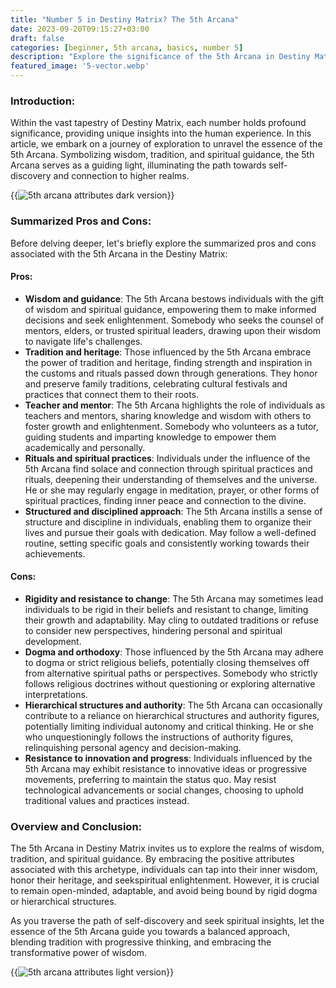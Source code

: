 ```yaml
---
title: "Number 5 in Destiny Matrix? The 5th Arcana"
date: 2023-09-20T09:15:27+03:00
draft: false
categories: [beginner, 5th arcana, basics, number 5]
description: "Explore the significance of the 5th Arcana in Destiny Matrix, delving into wisdom, tradition, and spiritual guidance, while discovering its relatable influences in everyday life."
featured_image: '5-vector.webp'
---
```


### Introduction:
Within the vast tapestry of Destiny Matrix, each number holds profound significance, providing unique insights into the human experience. In this article, we embark on a journey of exploration to unravel the essence of the 5th Arcana. Symbolizing wisdom, tradition, and spiritual guidance, the 5th Arcana serves as a guiding light, illuminating the path towards self-discovery and connection to higher realms.

{{<image link="5-dark.webp" alt="5th arcana attributes dark version">}}

### Summarized Pros and Cons:
Before delving deeper, let's briefly explore the summarized pros and cons associated with the 5th Arcana in the Destiny Matrix:

#### Pros:

- **Wisdom and guidance**: The 5th Arcana bestows individuals with the gift of wisdom and spiritual guidance, empowering them to make informed decisions and seek enlightenment. Somebody who seeks the counsel of mentors, elders, or trusted spiritual leaders, drawing upon their wisdom to navigate life's challenges.
- **Tradition and heritage**: Those influenced by the 5th Arcana embrace the power of tradition and heritage, finding strength and inspiration in the customs and rituals passed down through generations. They honor and preserve family traditions, celebrating cultural festivals and practices that connect them to their roots.
- **Teacher and mentor**: The 5th Arcana highlights the role of individuals as teachers and mentors, sharing knowledge and wisdom with others to foster growth and enlightenment. Somebody who volunteers as a tutor, guiding students and imparting knowledge to empower them academically and personally.
- **Rituals and spiritual practices**: Individuals under the influence of the 5th Arcana find solace and connection through spiritual practices and rituals, deepening their understanding of themselves and the universe. He or she may regularly engage in meditation, prayer, or other forms of spiritual practices, finding inner peace and connection to the divine.
- **Structured and disciplined approach**: The 5th Arcana instills a sense of structure and discipline in individuals, enabling them to organize their lives and pursue their goals with dedication. May follow a well-defined routine, setting specific goals and consistently working towards their achievements.

#### Cons:

- **Rigidity and resistance to change**: The 5th Arcana may sometimes lead individuals to be rigid in their beliefs and resistant to change, limiting their growth and adaptability. May cling to outdated traditions or refuse to consider new perspectives, hindering personal and spiritual development.
- **Dogma and orthodoxy**: Those influenced by the 5th Arcana may adhere to dogma or strict religious beliefs, potentially closing themselves off from alternative spiritual paths or perspectives. Somebody who strictly follows religious doctrines without questioning or exploring alternative interpretations.
- **Hierarchical structures and authority**: The 5th Arcana can occasionally contribute to a reliance on hierarchical structures and authority figures, potentially limiting individual autonomy and critical thinking. He or she who unquestioningly follows the instructions of authority figures, relinquishing personal agency and decision-making.
- **Resistance to innovation and progress**: Individuals influenced by the 5th Arcana may exhibit resistance to innovative ideas or progressive movements, preferring to maintain the status quo. May resist technological advancements or social changes, choosing to uphold traditional values and practices instead.

### Overview and Conclusion:
The 5th Arcana in Destiny Matrix invites us to explore the realms of wisdom, tradition, and spiritual guidance. By embracing the positive attributes associated with this archetype, individuals can tap into their inner wisdom, honor their heritage, and seekspiritual enlightenment. However, it is crucial to remain open-minded, adaptable, and avoid being bound by rigid dogma or hierarchical structures.

As you traverse the path of self-discovery and seek spiritual insights, let the essence of the 5th Arcana guide you towards a balanced approach, blending tradition with progressive thinking, and embracing the transformative power of wisdom.

{{<image link="5-light.webp" alt="5th arcana attributes light version">}}